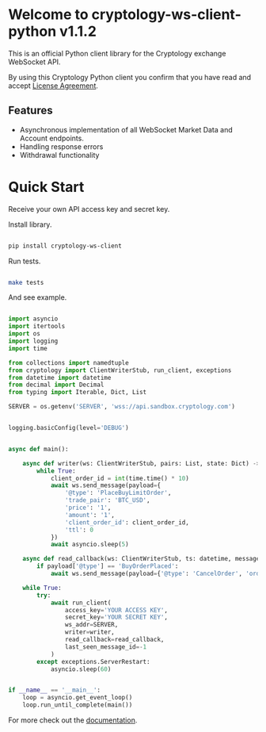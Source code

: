 # Welcome to cryptology-ws-client-python v1.1.2

This is an official Python client library for the Cryptology exchange WebSocket API.

By using this Cryptology Python client you confirm that you have read and accept [License Agreement](https://github.com/CryptologyExchange/cryptology-ws-client-python/blob/master/LICENSE).

## Features

- Asynchronous implementation of all WebSocket Market Data and Account endpoints.
- Handling response errors
- Withdrawal functionality

# Quick Start

Receive your own API access key and secret key.

Install library.

```bash

pip install cryptology-ws-client

```

Run tests.

```bash

make tests

```

And see example.

```python

import asyncio
import itertools
import os
import logging
import time

from collections import namedtuple
from cryptology import ClientWriterStub, run_client, exceptions
from datetime import datetime
from decimal import Decimal
from typing import Iterable, Dict, List

SERVER = os.getenv('SERVER', 'wss://api.sandbox.cryptology.com')


logging.basicConfig(level='DEBUG')


async def main():

    async def writer(ws: ClientWriterStub, pairs: List, state: Dict) -> None:
        while True:
            client_order_id = int(time.time() * 10)
            await ws.send_message(payload={
                '@type': 'PlaceBuyLimitOrder',
                'trade_pair': 'BTC_USD',
                'price': '1',
                'amount': '1',
                'client_order_id': client_order_id,
                'ttl': 0
            })
            await asyncio.sleep(5)

    async def read_callback(ws: ClientWriterStub, ts: datetime, message_id: int, payload: dict) -> None:
        if payload['@type'] == 'BuyOrderPlaced':
            await ws.send_message(payload={'@type': 'CancelOrder', 'order_id': payload['order_id']})

    while True:
        try:
            await run_client(
                access_key='YOUR ACCESS KEY',
                secret_key='YOUR SECRET KEY',
                ws_addr=SERVER,
                writer=writer,
                read_callback=read_callback,
                last_seen_message_id=-1
            )
        except exceptions.ServerRestart:
            asyncio.sleep(60)


if __name__ == '__main__':
    loop = asyncio.get_event_loop()
    loop.run_until_complete(main())

```


For more check out the [documentation](https://github.com/CryptologyExchange/api).
